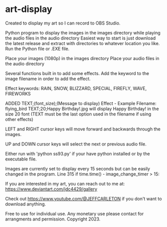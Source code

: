 # art-display

Created to display my art so I can record to OBS Studio.

Python program to display the images in the images directory while playing the audio files in the audio directory
Easiest way to start is just download the latest release and extract with directories to whatever location you like. Run the Python file or .EXE file.

Place your images (1080p) in the images directory
Place your audio files in the audio directory

Several functions built in to add some effects. Add the keyword to the image filename in order to add the effect.

Effect keywords: RAIN, SNOW, BLIZZARD, SPECIAL, FIREFLY, WAVE, FIREWORKS

ADDED TEXT;(font_size);(Message to display) Effect - Example Filename: flying_bird TEXT;20;Happy Birthday!.jpg will display Happy Birthday! in the size 20 font
(TEXT must be the last option used in the filename if using other effects)

LEFT and RIGHT cursor keys will move forward and backwards through the images.

UP and DOWN cursor keys will select the next or previous audio file.

Either run with 'python ss93.py' if your have python installed or by the executable file.

Images are currently set to display every 15 seconds but can be easily changed in the program. Line 315    if time.time() - image_change_timer > 15:

If you are interested in my art, you can reach out to me at: https://www.deviantart.com/jdc4429/gallery

Check out https://www.youtube.com/@JEFFCARLETON if you don't want to download anything.

Free to use for individual use.  Any monetary use please contact for arrangments and permission. Copyright 2023.
